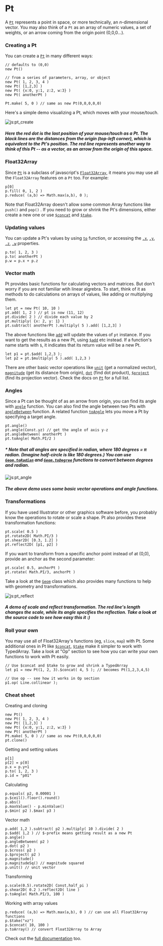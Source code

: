 # Pt

A [`Pt`](#pt-pt) represents a point in space, or more technically, an _n_-dimensional vector. You may also think of a `Pt` as an array of numeric values, a set of weights, or an arrow coming from the origin point (0,0,0...). 

### Creating a Pt

You can create a [`Pt`](#pt-pt) in many different ways:
```
// defaults to (0,0)
new Pt() 

// from a series of parameters, array, or object
new Pt( 1, 2, 3, 4 )  
new Pt( [1,2,3] ) 
new Pt( {x:0, y:1, z:2, w:3} )
new Pt( anotherPt ) 

Pt.make( 5, 0 ) // same as new Pt(0,0,0,0,0)
```

Here's a simple demo visualizing a Pt, which moves with your mouse/touch. 

![js:pt_create](./assets/bg.png)

##### Here the red dot is the last position of your mouse/touch as a Pt. The black lines are the distances from the origin (top-left corner), which is equivalent to the Pt's position. The red line represents another way to think of this Pt -- as a vector, as an arrow from the origin of this space.

### Float32Array

Since [`Pt`](#pt-pt) is a subclass of javascript's [`Float32Array`](https://developer.mozilla.org/en-US/docs/Web/JavaScript/Reference/Global_Objects/Float32Array), it means you may use all the `Float32Array` features on a `Pt` too. For example:
```
p[0]
p.fill( 0, 1, 2 )
p.reduce( (a,b) => Math.max(a,b), 0 );
```

Note that Float32Array doesn't allow some common Array functions like `push()` and `pop()` . If you need to grow or shrink the Pt's dimensions, either create a new one or use [`$concat`](#pt-pt) and [`$take`](#pt-pt).

### Updating values

You can update a Pt's values by using [`to`](#pt-pt) function, or accessing the [`.x`](#pt-pt), [`.y`](#pt-pt), [`.z`](#pt-pt), [`.w`](#pt-pt) properties.
```
p.to( 1, 2, 3 )
p.to( anotherPt )
p.w = p.x + p.z
```
### Vector math
Pt provides basic functions for calculating vectors and matrices. But don't worry if you are not familiar wtih linear algrebra. To start, think of it as methods to do calculations on arrays of values, like adding or multiplying them. 
```
let pt = new Pt( 10, 10 )
pt.add( 1, 2 ) // pt is now (11, 12)
pt.divide( 2 ) // divide each value by 2
pt.multiply( {x: 2, y: 1} )
pt.subtract( anotherPt ).multiply( 5 ).add( [1,2,3] )
```
The above functions like [`add`](#pt-pt) will update the values of `pt` instance. If you want to get the results as a new Pt, using [`$add`](#pt-pt) etc instead. If a function's name starts with `$`, it indicates that its return value will be a new Pt.
```
let p1 = pt.$add( 1,2,3 );
let p2 = pt.$multiply( 5 ).add( 1,2,3 )

```
There are other basic vector operations like [`unit`](#pt-pt) (get a normalized vector), [`magnitude`](#pt-pt) (get its distance from origin), [`dot`](#pt-pt) (find dot product), [`$project`](#pt-pt) (find its projection vector). Check the docs on [`Pt`](#pt-pt) for a full list.

### Angles
Since a Pt can be thought of as an arrow from origin, you can find its angle with [`angle`](#pt-pt) function. You can also find the angle between two Pts with [`angleBetween`](#pt-pt) function. A related function [`toAngle`](#pt-pt) lets you move a Pt by specifying a target angle.
```
pt.angle()
pt.angle(Const.yz) // get the angle of axis y-z
pt.angleBetween( anotherPt )
pt.toAngle( Math.PI/2 )
```

##### * Note that all angles are specified in radian, where 180 degrees = _π_ radian. (Imagine half-circle is like 180 degrees.) You can use [`Geom.toRadian`](#num-geom) and [`Geom.toDegree`](#num-geom) functions to convert between degrees and radian.

![js:pt_angle](./assets/bg.png)

##### The above demo uses some basic vector operations and angle functions.

### Transformations

If you have used Illustrator or other graphics software before, you probably know the operations to rotate or scale a shape. Pt also provides these transformation functions:
```
pt.scale( 0.5 )
pt.rotate2D( Math.PI/3 )
pt.shear2D( [0.3, 1.2] )
pt.reflect2D( [p1, p2] ) 
```

If you want to transform from a specific anchor point instead of at (0,0), provide an anchor as the second parameter:
```
pt.scale( 0.5, anchorPt )
pt.rotate( Math.PI/3, anchorPt )
```

Take a look at the [`Geom`](#num-geom) class which also provides many functions to help with geometry and transformations.

![js:pt_reflect](./assets/bg.png)

##### A demo of scale and reflect transformation. The red line's length changes the scale, while its angle specifies the reflection. Take a look at the source code to see how easy this it :)

### Roll your own

You may use all of Float32Array's functions (eg, `slice`, `map`) with Pt. Some additional ones in Pt like [`$concat`](#pt-pt), [`$take`](#pt-pt) make it simpler to work with TypedArray. Take a look at "Op" section to see how you can write your own functions to work with Pt easily.
```
// Use $concat and $take to grow and shrink a TypedArray 
let p1 = new Pt(1, 2, 3).$concat( 4, 5 ); // becomes Pt(1,2,3,4,5)

// Use op -- see how it works in Op section
p1.op( Line.collinear );
```

### Cheat sheet
Creating and cloning
```
new Pt()
new Pt( 1, 2, 3, 4 )  
new Pt( [1,2,3] ) 
new Pt( {x:0, y:1, z:2, w:3} )
new Pt( anotherPt ) 
Pt.make( 5, 0 ) // same as new Pt(0,0,0,0,0)
pt.clone()
```

Getting and setting values
```
p[1]
p[2] = p[0]
p.x = p.y+1
p.to( 1, 2, 3 )
p.id = "p01"
```

Calculating
```
p.equals( p2, 0.00001 )
p.$ceil().floor().round()
p.abs()
p.maxValue() - p.minValue()
p.$min( p2 ).$max( p3 )
```

Vector math
```
p.add( 1,2 ).subtract( p2 ).multiply( 10 ).divide( 2 )
p.$add( 1,2 ) // $-prefix means getting result as a new Pt
p.angle()
p.angleBetween( p2 )
p.dot( p2 )
p.$cross( p2 )
p.$project( p2 )
p.magnitude()
p.magnitudeSq() // magnitude squared
p.unit() // unit vector
```

Transforming
```
p.scale(0.5).rotate2D( Const.half_pi )
p.shear2D( 0.2 ).reflect2D( line )
p.toAngle( Math.PI/3, 100 )
```

Working with array values
```
p.reduce( (a,b) => Math.max(a,b), 0 ) // can use all Float32Array functions
p.$take("xz")
p.$concat( 10, 100 )
p.toArray() // convert Float32Array to Array
```

Check out the [full documentation](../docs/) too.
